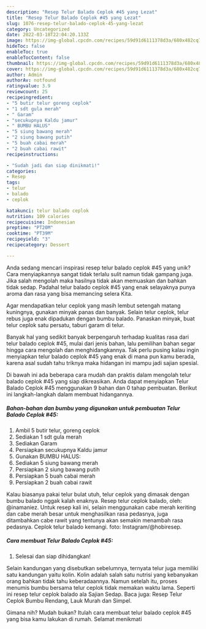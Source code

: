 ```yaml
---
description: "Resep Telur Balado Ceplok #45 yang Lezat"
title: "Resep Telur Balado Ceplok #45 yang Lezat"
slug: 1076-resep-telur-balado-ceplok-45-yang-lezat
category: Uncategorized
date: 2022-03-18T22:04:20.133Z
image: https://img-global.cpcdn.com/recipes/59d91d6111378d3a/680x482cq70/telur-balado-ceplok-45-foto-resep-utama.jpg
hideToc: false
enableToc: true
enableTocContent: false
thumbnail: https://img-global.cpcdn.com/recipes/59d91d6111378d3a/680x482cq70/telur-balado-ceplok-45-foto-resep-utama.jpg
cover: https://img-global.cpcdn.com/recipes/59d91d6111378d3a/680x482cq70/telur-balado-ceplok-45-foto-resep-utama.jpg
author: Admin
authorAv: notfound
ratingvalue: 3.9
reviewcount: 25
recipeingredient:
- "5 butir telur goreng ceplok"
- "1 sdt gula merah"
- " Garam"
- "secukupnya Kaldu jamur"
- " BUMBU HALUS"
- "5 siung bawang merah"
- "2 siung bawang putih"
- "5 buah cabai merah"
- "2 buah cabai rawit"
recipeinstructions:

- "Sudah jadi dan siap dinikmati!"
categories:
- Resep
tags:
- telur
- balado
- ceplok

katakunci: telur balado ceplok 
nutrition: 109 calories
recipecuisine: Indonesian
preptime: "PT20M"
cooktime: "PT39M"
recipeyield: "3"
recipecategory: Dessert

---
```





Anda sedang mencari inspirasi resep telur balado ceplok #45 yang unik? Cara menyiapkannya sangat tidak terlalu sulit namun tidak gampang juga. Jika salah mengolah maka hasilnya tidak akan memuaskan dan bahkan tidak sedap. Padahal telur balado ceplok #45 yang enak selayaknya punya aroma dan rasa yang bisa memancing selera Kita.





Agar mendapatkan telur ceplok yang masih lembut setengah matang kuningnya, gunakan minyak panas dan banyak. Selain telur ceplok, telur rebus juga enak dipadukan dengan bumbu balado. Panaskan minyak, buat telur ceplok satu persatu, taburi garam di telur.

Banyak hal yang sedikit banyak berpengaruh terhadap kualitas rasa dari telur balado ceplok #45, mulai dari jenis bahan, lalu pemilihan bahan segar hingga cara mengolah dan menghidangkannya. Tak perlu pusing kalau ingin menyiapkan telur balado ceplok #45 yang enak di mana pun kamu berada, karena asal sudah tahu triknya maka hidangan ini mampu jadi sajian spesial.






Di bawah ini ada beberapa cara mudah dan praktis dalam mengolah telur balado ceplok #45 yang siap dikreasikan. Anda dapat menyiapkan Telur Balado Ceplok #45 menggunakan 9 bahan dan 0 tahap pembuatan. Berikut ini langkah-langkah dalam membuat hidangannya.

<!--inarticleads1-->

##### Bahan-bahan dan bumbu yang digunakan untuk pembuatan Telur Balado Ceplok #45:

1. Ambil 5 butir telur, goreng ceplok
1. Sediakan 1 sdt gula merah
1. Sediakan  Garam
1. Persiapkan secukupnya Kaldu jamur
1. Gunakan  BUMBU HALUS:
1. Sediakan 5 siung bawang merah
1. Persiapkan 2 siung bawang putih
1. Persiapkan 5 buah cabai merah
1. Persiapkan 2 buah cabai rawit


Kalau biasanya pakai telur bulat utuh, telur ceplok yang dimasak dengan bumbu balado nggak kalah enaknya. Resep telur ceplok balado, oleh: @inamaniez. Untuk resep kali ini, selain menggunakan cabe merah keriting dan cabe merah besar untuk menghasilkan rasa pedasnya, juga ditambahkan cabe rawit yang tentunya akan semakin menambah rasa pedasnya. Ceplok telur balado kemangi. foto: Instagram/@hobiresep. 

<!--inarticleads2-->

##### Cara membuat Telur Balado Ceplok #45:


1. Selesai dan siap dihidangkan!

Selain kandungan yang disebutkan sebelumnya, ternyata telur juga memiliki satu kandungan yaitu kolin. Kolin adalah salah satu nutrisi yang kebanyakan orang bahkan tidak tahu keberadaannya. Namun setelah itu, proses menumis bumbu bersama telur ceplok tidak memakan waktu lama. Seperti ini resep telur ceplok balado ala Sajian Sedap. Baca juga: Resep Telur Ceplok Bumbu Rendang, Lauk Murah dan Simpel. 

Gimana nih? Mudah bukan? Itulah cara membuat telur balado ceplok #45 yang bisa kamu lakukan di rumah. Selamat menikmati
